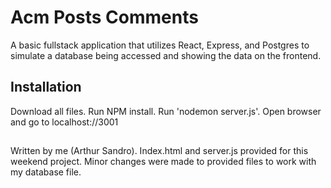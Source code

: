 # Acm Posts Comments

A basic fullstack application that utilizes React, Express, and Postgres to simulate a database being accessed and showing the data on the frontend.

## Installation

Download all files.
Run NPM install.
Run 'nodemon server.js'.
Open browser and go to localhost://3001

##
Written by me (Arthur Sandro).
Index.html and server.js provided for this weekend project.
Minor changes were made to provided files to work with my database file.

